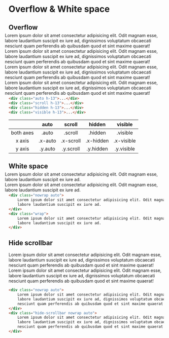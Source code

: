 # Overflow & White space

<div class="mb--10"></div>

## Overflow

<div class="flexbox" style="margin: -12px">
    <div class="w-50% mob:w-100% p-6">
        <div class="auto h-13 px-7 py-6 bd">
            Lorem ipsum dolor sit amet consectetur adipisicing elit. Odit magnam
            esse, labore laudantium suscipit ex iure ad, dignissimos voluptatum
            obcaecati nesciunt quam perferendis ab quibusdam quod et sint maxime
            quaerat!
        </div>
    </div>
    <div class="w-50% mob:w-100% p-6">
        <div class="scroll h-13 px-7 py-6 bd">
            Lorem ipsum dolor sit amet consectetur adipisicing elit. Odit magnam
            esse, labore laudantium suscipit ex iure ad, dignissimos voluptatum
            obcaecati nesciunt quam perferendis ab quibusdam quod et sint maxime
            quaerat!
        </div>
    </div>
    <div class="w-50% mob:w-100% p-6">
        <div class="hidden h-13 px-7 py-6 bd">
            Lorem ipsum dolor sit amet consectetur adipisicing elit. Odit magnam
            esse, labore laudantium suscipit ex iure ad, dignissimos voluptatum
            obcaecati nesciunt quam perferendis ab quibusdam quod et sint maxime
            quaerat!
        </div>
    </div>
    <div class="w-50% mob:w-100% p-6">
        <div class="visible h-13 px-7 py-6 bd">
            Lorem ipsum dolor sit amet consectetur adipisicing elit. Odit magnam
            esse, labore laudantium suscipit ex iure ad, dignissimos voluptatum
            obcaecati nesciunt quam perferendis ab quibusdam quod et sint maxime
            quaerat!
        </div>
    </div>
</div>

<div class="h-11"></div>

```html
<div class="auto h-13">...</div>
<div class="scroll h-13">...</div>
<div class="hidden h-13">...</div>
<div class="visible h-13">...</div>
```

|           |  auto   |  scroll   |  hidden   |  visible   |
| :-------: | :-----: | :-------: | :-------: | :--------: |
| both axes |  .auto  |  .scroll  |  .hidden  |  .visible  |
|  x axis   | .x-auto | .x-scroll | .x-hidden | .x-visible |
|  y axis   | .y.auto | .y.scroll | .y.hidden | .y.visible |

## White space

<div class="flexbox" style="margin: -12px">
    <div class="w-50% mob:w-100% p-6">
        <div class="nowrap auto h-13 px-7 py-6 bd">
            Lorem ipsum dolor sit amet consectetur adipisicing elit. Odit magnam
            esse, labore laudantium suscipit ex iure ad.
        </div>
    </div>
    <div class="w-50% mob:w-100% p-6">
        <div class="wrap h-13 px-7 py-6 bd">
            Lorem ipsum dolor sit amet consectetur adipisicing elit. Odit magnam
            esse, labore laudantium suscipit ex iure ad.
        </div>
    </div>
</div>

```html
<div class="nowrap auto">
    Lorem ipsum dolor sit amet consectetur adipisicing elit. Odit magnam esse,
    labore laudantium suscipit ex iure ad.
</div>
<div class="wrap">
    Lorem ipsum dolor sit amet consectetur adipisicing elit. Odit magnam esse,
    labore laudantium suscipit ex iure ad.
</div>
```

## Hide scrollbar

<div class="nowrap auto px-7 py-6 bd">
    Lorem ipsum dolor sit amet consectetur adipisicing elit. Odit magnam
    esse, labore laudantium suscipit ex iure ad, dignissimos voluptatum
    obcaecati nesciunt quam perferendis ab quibusdam quod et sint maxime
    quaerat!
</div>

<div class="h-6"></div>

<div class="hide-scrollbar nowrap auto px-7 py-6 bd">
    Lorem ipsum dolor sit amet consectetur adipisicing elit. Odit magnam
    esse, labore laudantium suscipit ex iure ad, dignissimos voluptatum
    obcaecati nesciunt quam perferendis ab quibusdam quod et sint maxime
    quaerat!
</div>

```html
<div class="nowrap auto">
    Lorem ipsum dolor sit amet consectetur adipisicing elit. Odit magnam esse,
    labore laudantium suscipit ex iure ad, dignissimos voluptatum obcaecati
    nesciunt quam perferendis ab quibusdam quod et sint maxime quaerat!
</div>
<div class="hide-scrollbar nowrap auto">
    Lorem ipsum dolor sit amet consectetur adipisicing elit. Odit magnam esse,
    labore laudantium suscipit ex iure ad, dignissimos voluptatum obcaecati
    nesciunt quam perferendis ab quibusdam quod et sint maxime quaerat!
</div>
```

